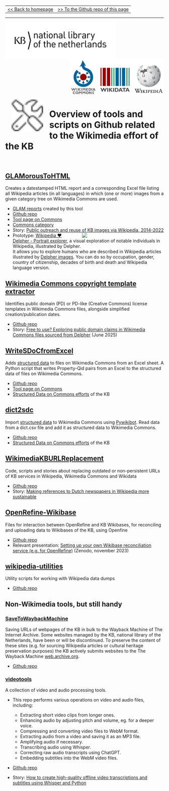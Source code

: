 <table width="100%" border="0"><tr><td align="left">
<a href="https://kbnlwikimedia.github.io/"><< Back to homepage</a>
</td><td align="right">
<a href="https://github.com/KBNLwikimedia/kbnlwikimedia.github.io" target="_blank">>> To the Github repo of this page</a>
</td></tr></table>
<hr/>

<img src="../media/KB_Nationale-Bibliotheek_Logo_RGB-Zwart-EN.png" width="350" hspace="0" align="left"/>
<img src="../media/wikimedia-logos.png" align="right" width="300" hspace="0" align="left"/>
<br clear="all"/>

<img src="../media/screwdriver-wrench.svg" align="left" width="100" hspace="20" vspace="10"/>

# Overview of tools and scripts on Github related to the Wikimedia effort of the KB
<br clear="all"/>

## [GLAMorousToHTML](https://kbnlwikimedia.github.io/GLAMorousToHTML/)
Creates a datestamped HTML report and a corresponding Excel file listing all Wikipedia articles (in all languages) in which (one or more) images from a given category tree on Wikimedia Commons are used. 
* [GLAM reports](https://kbnlwikimedia.github.io/GLAMorousToHTML/reports/reports.html) created by this tool
* [Github repo](https://github.com/KBNLwikimedia/GLAMorousToHTML)
* [Tool page on Commons](https://commons.wikimedia.org/wiki/Commons:GLAMorousToHTML)
* [Commons category](https://commons.wikimedia.org/wiki/Category:GLAMorousToHTML)
* Story: [Public outreach and reuse of KB images via Wikipedia, 2014-2022](https://kbnlwikimedia.github.io/GLAMorousToHTML/stories/Public%20outreach%20and%20reuse%20of%20KB%20images%20via%20Wikipedia%2C%202014-2022.html)
* <a href="https://kbnlwikimedia.github.io/GLAMorousToHTML/extras/delpher_humans_q5_gallery.html" target="_blank"><image src="https://kbnlwikimedia.github.io/GLAMorousToHTML/extras/media/wikipedia-delpher-portrait-explorer_20250912.jpg" hspace="10" align="right" width="250"/></a>
Prototype: [Wikipedia ❤️ Delpher - Portrait explorer](https://kbnlwikimedia.github.io/GLAMorousToHTML/extras/delpher_humans_q5_gallery.html), a visual exploration of notable individuals in Wikipedia, illustrated by Delpher.<br/>
 It allows you to explore humans who are described in Wikipedia articles illustrated by [Delpher images](https://commons.wikimedia.org/wiki/Category:Media_from_Delpher). You can do so by occupation, gender, country of citizenship, decades of birth and death and Wikipedia language version.<br/>

## [Wikimedia Commons copyright template extractor](https://kbnlwikimedia.github.io/wikimedia-commons_copyright-templates/)
Identifies public domain (PD) or PD-like (Creative Commons) license templates in Wikimedia Commons files, alongside simplified creation/publication dates.
* [Github repo](https://github.com/KBNLwikimedia/wikimedia-commons_copyright-templates/)
* Story: [Free to use? Exploring public domain claims in Wikimedia Commons files sourced from Delpher](https://kbnlwikimedia.github.io/wikimedia-commons_copyright-templates/stories/Free%20to%20use%20-%20Exploring%20public%20domain%20claims%20in%20Wikimedia%20Commons%20files%20sourced%20from%20Delpher.html) (June 2025)

## [WriteSDoCfromExcel](https://github.com/KBNLwikimedia/SDoC/tree/main/writeSDoCfromExcel)
Adds [structured data](https://commons.wikimedia.org/wiki/Commons:Structured_data) to files on Wikimedia Commons from an Excel sheet. A Python script that writes Property-Qid pairs from an Excel to the structured data of files on Wikimedia Commons. 
* [Github repo](https://github.com/KBNLwikimedia/SDoC/tree/main/writeSDoCfromExcel)
* [Tool page on Commons](https://commons.wikimedia.org/wiki/Commons:WriteSDoCfromExcel)
* [Structured Data on Commons efforts](https://commons.wikimedia.org/wiki/Commons:Koninklijke_Bibliotheek/SDoC) of the KB

## [dict2sdc](https://github.com/KBNLwikimedia/dict2sdc)
Import [structured data](https://commons.wikimedia.org/wiki/Commons:Structured_data) to Wikimedia Commons using [Pywikibot](https://www.mediawiki.org/wiki/Manual:Pywikibot). Read data from a dict.csv file and add it as structured data to Wikimedia Commons.
* [Github repo](https://github.com/KBNLwikimedia/dict2sdc)
* [Structured Data on Commons efforts](https://commons.wikimedia.org/wiki/Commons:Koninklijke_Bibliotheek/SDoC) of the KB

## [WikimediaKBURLReplacement](https://kbnlwikimedia.github.io/WikimediaKBURLReplacement/)
Code, scripts and stories about replacing outdated or non-persistent URLs of KB services in Wikipedia, Wikimedia Commons and Wikidata
* [Github repo](https://github.com/KBNLwikimedia/WikimediaKBURLReplacement)
* Story: [Making references to Dutch newspapers in Wikipedia more sustainable](https://kbnlwikimedia.github.io/WikimediaKBURLReplacement/stories/Making%20references%20to%20Dutch%20newspapers%20in%20Wikipedia%20more%20sustainable.html)

## [OpenRefine-Wikibase](https://github.com/KBNLwikimedia/OpenRefine-Wikibase)
Files for interaction between OpenRefine and KB Wikibases, for reconciling and uploading data to Wikibases of the KB, using Openfine 
* [Github repo](https://github.com/KBNLwikimedia/OpenRefine-Wikibase)
* Relevant presentation: [Setting up your own Wikibase reconciliation service (e.g. for OpenRefine)](https://zenodo.org/record/10078805) (Zenodo, november 2023)

## [wikipedia-utilities](https://github.com/KBNLwikimedia/wikipedia-utils)
Utility scripts for working with Wikipedia data dumps 
* [Github repo](https://github.com/KBNLwikimedia/wikipedia-utils)

## Non-Wikimedia tools, but still handy

### [SaveToWaybackMachine](https://github.com/ookgezellig/SaveToWaybackMachine)
Saving URLs of webpages of the KB in bulk to the Wayback Machine of The Internet Archive. Some websites managed by the KB, national library of the Netherlands, have been or will be discontinued. To preserve the content of these sites (e.g. for sourcing Wikipedia articles or cultural heritage preservation purposes) the KB actively submits websites to the The Wayback Machine [web.archive.org](https://web.archive.org/).
* [Github repo](https://github.com/ookgezellig/SaveToWaybackMachine)

### [videotools](https://kbnlresearch.github.io/videotools/) 
A collection of video and audio processing tools. 
* This repo performs various operations on video and audio files, including:
  * Extracting short video clips from longer ones.
  * Enhancing audio by adjusting pitch and volume, eg. for a deeper voice.
  * Compressing and converting video files to WebM format.
  * Extracting audio from a video and saving it as an MP3 file.
  * Amplifying audio if necessary.
  * Transcribing audio using Whisper.
  * Correcting raw audio transcripts using ChatGPT.
  * Embedding subtitles into the WebM video files.

* [Github repo](https://github.com/KBNLresearch/videotools)
* Story: [How to create high-quality offline video transcriptions and subtitles using Whisper and Python](https://kbnlresearch.github.io/videotools/stories/How%20to%20create%20high-quality%20offline%20video%20transcriptions%20and%20subtitles%20using%20Whisper%20and%20Python.html)

